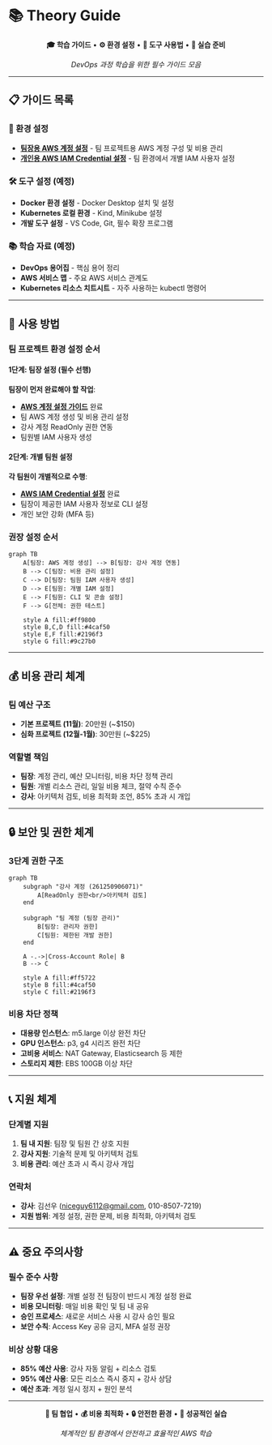 # 📚 Theory Guide

<div align="center">

**🎓 학습 가이드** • **⚙️ 환경 설정** • **🔧 도구 사용법** • **🚀 실습 준비**

*DevOps 과정 학습을 위한 필수 가이드 모음*

</div>

---

## 📋 가이드 목록

### 🔐 환경 설정
- **[팀장용 AWS 계정 설정](./aws_account_setup_guide.md)** - 팀 프로젝트용 AWS 계정 구성 및 비용 관리
- **[개인용 AWS IAM Credential 설정](./aws-iam-setup.md)** - 팀 환경에서 개별 IAM 사용자 설정

### 🛠️ 도구 설정 (예정)
- **Docker 환경 설정** - Docker Desktop 설치 및 설정
- **Kubernetes 로컬 환경** - Kind, Minikube 설정
- **개발 도구 설정** - VS Code, Git, 필수 확장 프로그램

### 📚 학습 자료 (예정)
- **DevOps 용어집** - 핵심 용어 정리
- **AWS 서비스 맵** - 주요 AWS 서비스 관계도
- **Kubernetes 리소스 치트시트** - 자주 사용하는 kubectl 명령어

---

## 🎯 사용 방법

### 팀 프로젝트 환경 설정 순서

#### 1단계: 팀장 설정 (필수 선행)
**팀장이 먼저 완료해야 할 작업**:
- **[AWS 계정 설정 가이드](./aws_account_setup_guide.md)** 완료
- 팀 AWS 계정 생성 및 비용 관리 설정
- 강사 계정 ReadOnly 권한 연동
- 팀원별 IAM 사용자 생성

#### 2단계: 개별 팀원 설정
**각 팀원이 개별적으로 수행**:
- **[AWS IAM Credential 설정](./aws-iam-setup.md)** 완료
- 팀장이 제공한 IAM 사용자 정보로 CLI 설정
- 개인 보안 강화 (MFA 등)

### 권장 설정 순서
```mermaid
graph TB
    A[팀장: AWS 계정 생성] --> B[팀장: 강사 계정 연동]
    B --> C[팀장: 비용 관리 설정]
    C --> D[팀장: 팀원 IAM 사용자 생성]
    D --> E[팀원: 개별 IAM 설정]
    E --> F[팀원: CLI 및 콘솔 설정]
    F --> G[전체: 권한 테스트]
    
    style A fill:#ff9800
    style B,C,D fill:#4caf50
    style E,F fill:#2196f3
    style G fill:#9c27b0
```

---

## 💰 비용 관리 체계

### 팀 예산 구조
- **기본 프로젝트 (11월)**: 20만원 (~$150)
- **심화 프로젝트 (12월-1월)**: 30만원 (~$225)

### 역할별 책임
- **팀장**: 계정 관리, 예산 모니터링, 비용 차단 정책 관리
- **팀원**: 개별 리소스 관리, 일일 비용 체크, 절약 수칙 준수
- **강사**: 아키텍처 검토, 비용 최적화 조언, 85% 초과 시 개입

---

## 🔒 보안 및 권한 체계

### 3단계 권한 구조
```mermaid
graph TB
    subgraph "강사 계정 (261250906071)"
        A[ReadOnly 권한<br/>아키텍처 검토]
    end
    
    subgraph "팀 계정 (팀장 관리)"
        B[팀장: 관리자 권한]
        C[팀원: 제한된 개발 권한]
    end
    
    A -.->|Cross-Account Role| B
    B --> C
    
    style A fill:#ff5722
    style B fill:#4caf50
    style C fill:#2196f3
```

### 비용 차단 정책
- **대용량 인스턴스**: m5.large 이상 완전 차단
- **GPU 인스턴스**: p3, g4 시리즈 완전 차단
- **고비용 서비스**: NAT Gateway, Elasticsearch 등 제한
- **스토리지 제한**: EBS 100GB 이상 차단

---

## 📞 지원 체계

### 단계별 지원
1. **팀 내 지원**: 팀장 및 팀원 간 상호 지원
2. **강사 지원**: 기술적 문제 및 아키텍처 검토
3. **비용 관리**: 예산 초과 시 즉시 강사 개입

### 연락처
- **강사**: 김선우 (niceguy6112@gmail.com, 010-8507-7219)
- **지원 범위**: 계정 설정, 권한 문제, 비용 최적화, 아키텍처 검토

---

## ⚠️ 중요 주의사항

### 필수 준수 사항
- **팀장 우선 설정**: 개별 설정 전 팀장이 반드시 계정 설정 완료
- **비용 모니터링**: 매일 비용 확인 및 팀 내 공유
- **승인 프로세스**: 새로운 서비스 사용 시 강사 승인 필요
- **보안 수칙**: Access Key 공유 금지, MFA 설정 권장

### 비상 상황 대응
- **85% 예산 사용**: 강사 자동 알림 + 리소스 검토
- **95% 예산 사용**: 모든 리소스 즉시 중지 + 강사 상담
- **예산 초과**: 계정 일시 정지 + 원인 분석

---

<div align="center">

**🤝 팀 협업** • **💰 비용 최적화** • **🔒 안전한 환경** • **🚀 성공적인 실습**

*체계적인 팀 환경에서 안전하고 효율적인 AWS 학습*

</div>
